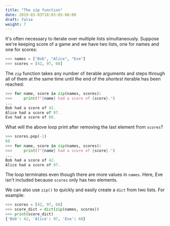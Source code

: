 ```yaml
---
title: "The zip function"
date: 2019-03-03T18:03:03-08:00
draft: false
weight: 7
---
```


It's often necessary to iterate over multiple lists simultaneously. Suppose we're keeping score of a game and we have two lists, one for names and one for scores:

```python
>>> names = ["Bob", "Alice", "Eve"]
>>> scores = [42, 97, 68]
```

The `zip` function takes any number of iterable arguments and steps through
all of them at the same time until the end of the *shortest* iterable has been reached:

```python
>>> for name, score in zip(names, scores):
>>>     print(f"{name} had a score of {score}.")
...
Bob had a score of 42.
Alice had a score of 97.
Eve had a score of 68.
```

What will the above loop print after removing the last element from `scores`?

```python
>>> scores.pop(-1)
68
>>> for name, score in zip(names, scores):
>>>     print(f"{name} had a score of {score}.")
...
Bob had a score of 42.
Alice had a score of 97.
```

The loop terminates even though there are more values in `names`. Here, Eve isn't included because `scores` only has two elements.

We can also use `zip()` to quickly and easily create a `dict` from two lists. For example:

```python
>>> scores = [42, 97, 68]
>>> score_dict = dict(zip(names, scores))
>>> print(score_dict)
{'Bob': 42, 'Alice': 97, 'Eve': 68}
```
